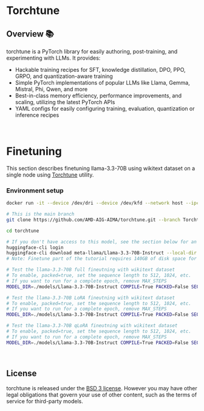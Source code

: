 


# Torchtune




## Overview 📚


torchtune is a PyTorch library for easily authoring, post-training, and experimenting with LLMs. It provides:

- Hackable training recipes for SFT, knowledge distillation, DPO, PPO, GRPO, and quantization-aware training
- Simple PyTorch implementations of popular LLMs like Llama, Gemma, Mistral, Phi, Qwen, and more
- Best-in-class memory efficiency, performance improvements, and scaling, utilizing the latest PyTorch APIs
- YAML configs for easily configuring training, evaluation, quantization or inference recipes

&nbsp;

# Finetuning
This section describes finetuning llama-3.3-70B using wikitext dataset on a single node using [Torchtune](https://pytorch.org/torchtune/stable/index.html) utility.

### Environment setup

```bash
docker run -it --device /dev/dri --device /dev/kfd --network host --ipc host --group-add video --cap-add SYS_PTRACE --security-opt seccomp=unconfined --privileged    -v  $HOME/.ssh:/root/.ssh  -v /home/amd:/home/amd --shm-size 128G --name YOUR_NAME_HERE DOCKER_IMAGE

# This is the main branch
git clone https://github.com/AMD-AIG-AIMA/torchtune.git --branch Torchtune_AMD

cd torchtune

# If you don't have access to this model, see the section below for an alternative source.
huggingface-cli login
huggingface-cli download meta-llama/Llama-3.3-70B-Instruct --local-dir ./models/Llama-3.3-70B-Instruct --exclude 'original/*.pth'
# Note: Finetune part of the tutorial requires 140GB of disk space for model + dataset.

# Test the llama-3.3-70B full fineutning with wikitext dataset
# To enable, packed=true, set the sequence length to 512, 1024, etc.
# If you want to run for a complete epoch, remove MAX_STEPS
MODEL_DIR=./models/Llama-3.3-70B-Instruct COMPILE=True PACKED=False SEQ_LEN=null CPU_OFFLOAD=False ACTIVATION_CHECKPOINTING=True MBS=64 GAS=1 EPOCHS=1 SEED=42 MAX_STEPS=20 bash run_llama_3_3_full_wiki.sh

# Test the llama-3.3-70B LoRA fineutning with wikitext dataset
# To enable, packed=true, set the sequence length to 512, 1024, etc.
# If you want to run for a complete epoch, remove MAX_STEPS
MODEL_DIR=./models/Llama-3.3-70B-Instruct COMPILE=True PACKED=False SEQ_LEN=null CPU_OFFLOAD=False ACTIVATION_CHECKPOINTING=True MBS=64 GAS=1 EPOCHS=1 SEED=42 MAX_STEPS=20 bash run_llama_3_3_LoRA_wiki.sh

# Test the llama-3.3-70B qLoRA fineutning with wikitext dataset
# To enable, packed=true, set the sequence length to 512, 1024, etc.
# If you want to run for a complete epoch, remove MAX_STEPS
MODEL_DIR=./models/Llama-3.3-70B-Instruct COMPILE=True PACKED=False SEQ_LEN=null CPU_OFFLOAD=False ACTIVATION_CHECKPOINTING=True MBS=64 GAS=1 EPOCHS=1 SEED=42 MAX_STEPS=20 bash run_llama_3_3_qLoRA_wiki.sh
```


&nbsp;

## License

torchtune is released under the [BSD 3 license](./LICENSE). However you may have other legal obligations that govern your use of other content, such as the terms of service for third-party models.
